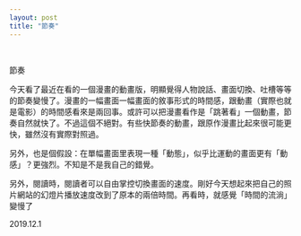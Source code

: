 ```yaml
---
layout: post
title: "節奏"
---
```


  
&nbsp;
&nbsp;


節奏

今天看了最近在看的一個漫畫的動畫版，明顯覺得人物說話、畫面切換、吐槽等等的節奏變慢了。漫畫的一幅畫面一幅畫面的敘事形式的時間感，跟動畫（實際也就是電影）的時間感看來是兩回事。或許可以把漫畫看作是「跳著看」一個動畫，節奏自然就快了。不過這個不絕對。有些快節奏的動畫，跟原作漫畫比起來很可能更快，雖然沒有實際對照過。

另外，也是個假設：在單幅畫面里表現一種「動態」，似乎比運動的畫面更有「動感」？更強烈。不知是不是我自己的錯覺。

另外，閱讀時，閱讀者可以自由掌控切換畫面的速度。剛好今天想起來把自己的照片網站的幻燈片播放速度改到了原本的兩倍時間。再看時，就感覺「時間的流淌」變慢了

2019.12.1